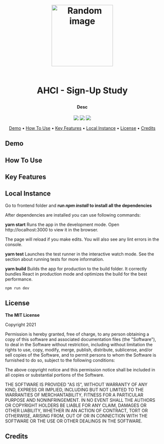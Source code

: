 <h1 align="center">
	<br>
	<a height="200" href="#" target="_blank" alt="Link to application"><img src="<img>" alt="Random image" width="200"></a>
	<br>
	<br>
	<p>AHCI - Sign-Up Study</p>
</h1>

<h4 align="center">Desc</h4>

<p align="center">
        <img src="https://img.shields.io/badge/Express%20Version-%5E4.17.1-green" >
        <img src="https://img.shields.io/badge/react%20Version-%5E17.0.2-green" >
        <img src="https://img.shields.io/github/package-json/v/AUT-AHCI/Assignment-2/main?label=Stable%20Version&color=blueviolet">

</p>

<p align="center">
		<a href="#demo">Demo</a> •
		<a href="#how-to-use">How To Use</a> •
		<a href="#key-features">Key Features</a> •
		<a href="#local-instance">Local Instance</a> •
		<a href="#license">License</a> •
		<a href="#credits">Credits</a>
</p>

## Demo

## How To Use

## Key Features

## Local Instance

Go to frontend folder and **run _npm install_ to install all the dependencies**

After dependencies are installed you can use following commands:

**yarn start**
Runs the app in the development mode.
Open http://localhost:3000 to view it in the browser.

The page will reload if you make edits.
You will also see any lint errors in the console.

**yarn test**
Launches the test runner in the interactive watch mode.
See the section about running tests for more information.

**yarn build**
Builds the app for production to the build folder.
It correctly bundles React in production mode and optimizes the build for the best performance.

```
npm run dev
```

## License

<p> 
<strong>The MIT License</strong><br>

Copyright 2021

Permission is hereby granted, free of charge, to any person obtaining a copy of this software and associated documentation files (the "Software"), to deal in the Software without restriction, including without limitation the rights to use, copy, modify, merge, publish, distribute, sublicense, and/or sell copies of the Software, and to permit persons to whom the Software is furnished to do so, subject to the following conditions:

The above copyright notice and this permission notice shall be included in all copies or substantial portions of the Software.

THE SOFTWARE IS PROVIDED "AS IS", WITHOUT WARRANTY OF ANY KIND, EXPRESS OR IMPLIED, INCLUDING BUT NOT LIMITED TO THE WARRANTIES OF MERCHANTABILITY, FITNESS FOR A PARTICULAR PURPOSE AND NONINFRINGEMENT. IN NO EVENT SHALL THE AUTHORS OR COPYRIGHT HOLDERS BE LIABLE FOR ANY CLAIM, DAMAGES OR OTHER LIABILITY, WHETHER IN AN ACTION OF CONTRACT, TORT OR OTHERWISE, ARISING FROM, OUT OF OR IN CONNECTION WITH THE SOFTWARE OR THE USE OR OTHER DEALINGS IN THE SOFTWARE.

</p>

## Credits
